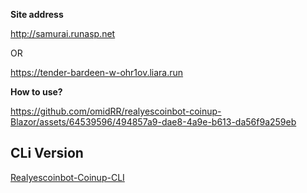 **Site address**

http://samurai.runasp.net

OR

https://tender-bardeen-w-ohr1ov.liara.run

**How to use?**

https://github.com/omidRR/realyescoinbot-coinup-Blazor/assets/64539596/494857a9-dae8-4a9e-b613-da56f9a259eb



## CLi Version 

[Realyescoinbot-Coinup-CLI](https://github.com/omidRR/Realyescoinbot-Coinup-CLI)
